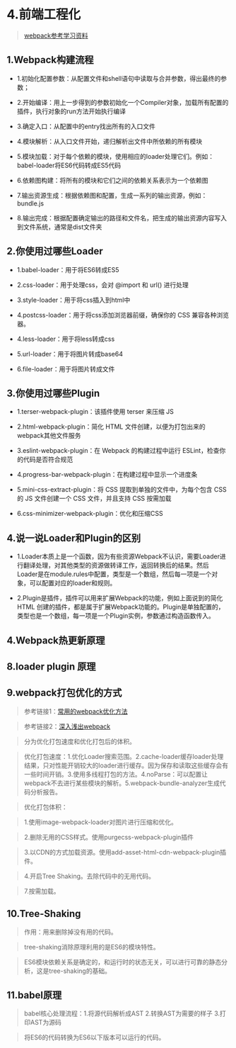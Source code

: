 # 4.前端工程化

>[webpack参考学习资料](https://juejin.cn/post/6844904094281236487#heading-0)

## 1.Webpack构建流程

- 1.初始化配置参数：从配置文件和shell语句中读取与合并参数，得出最终的参数；

- 2.开始编译：用上一步得到的参数初始化一个Compiler对象，加载所有配置的插件，执行对象的run方法开始执行编译

- 3.确定入口：从配置中的entry找出所有的入口文件

- 4.模块解析：从入口文件开始，递归解析出文件中所依赖的所有模块

- 5.模块加载：对于每个依赖的模块，使用相应的loader处理它们。例如：babel-loader将ES6代码转成ES5代码

- 6.依赖图构建：将所有的模块和它们之间的依赖关系表示为一个依赖图

- 7.输出资源生成：根据依赖图和配置，生成一系列的输出资源，例如：bundle.js

- 8.输出完成：根据配置确定输出的路径和文件名，把生成的输出资源内容写入到文件系统，通常是dist文件夹

## 2.你使用过哪些Loader

- 1.babel-loader：用于将ES6转成ES5

- 2.css-loader：用于处理css，会对 @import 和 url() 进行处理

- 3.style-loader：用于将css插入到html中

- 4.postcss-loader：用于将css添加浏览器前缀，确保你的 CSS 兼容各种浏览器。

- 4.less-loader：用于将less转成css

- 5.url-loader：用于将图片转成base64

- 6.file-loader：用于将图片转成文件

## 3.你使用过哪些Plugin

- 1.terser-webpack-plugin：该插件使用 terser 来压缩 JS

- 2.html-webpack-plugin：简化 HTML 文件创建，以便为打包出来的webpack其他文件服务

- 3.eslint-webpack-plugin：在 Webpack 的构建过程中运行 ESLint，检查你的代码是否符合规范

- 4.progress-bar-webpack-plugin：在构建过程中显示一个进度条

- 5.mini-css-extract-plugin：将 CSS 提取到单独的文件中，为每个包含 CSS 的 JS 文件创建一个 CSS 文件，并且支持 CSS 按需加载

- 6.css-minimizer-webpack-plugin：优化和压缩CSS

## 4.说一说Loader和Plugin的区别

- 1.Loader本质上是一个函数，因为有些资源Webpack不认识，需要Loader进行翻译处理，对其他类型的资源做转译工作，返回转换后的结果。然后Loader是在module.rules中配置，类型是一个数组，然后每一项是一个对象，可以配置对应的loader和规则。

- 2.Plugin是插件，插件可以用来扩展Webpack的功能，例如上面说到的简化 HTML 创建的插件，都是属于扩展Webpack功能的。Plugin是单独配置的，类型也是一个数组，每一项是一个Plugin实例，参数通过构造函数传入。

## 4.Webpack热更新原理

## 8.loader plugin 原理

## 9.webpack打包优化的方式

>参考链接1：[常用的webpack优化方法](https://www.cnblogs.com/wangjiachen666/p/11561186.html#_label1_4)

>参考链接2：[深入浅出webpack](https://webpack.wuhaolin.cn/4%E4%BC%98%E5%8C%96/4-3%E4%BD%BF%E7%94%A8HappyPack.html)

>分为优化打包速度和优化打包后的体积。

>优化打包速度：1.优化Loader搜索范围。2.cache-loader缓存loader处理结果，只对性能开销较大的loader进行缓存。因为保存和读取这些缓存会有一些时间开销。3.使用多线程打包的方法。4.noParse：可以配置让webpack不去进行某些模块的解析。5.webpack-bundle-analyzer生成代码分析报告。

>优化打包体积：

>1.使用image-webpack-loader对图片进行压缩和优化。

>2.删除无用的CSS样式。使用purgecss-webpack-plugin插件

>3.以CDN的方式加载资源。使用add-asset-html-cdn-webpack-plugin插件。

>4.开启Tree Shaking。去除代码中的无用代码。

>7.按需加载。

## 10.Tree-Shaking

>作用：用来删除掉没有用的代码。

>tree-shaking消除原理利用的是ES6的模块特性。

>ES6模块依赖关系是确定的，和运行时的状态无关，可以进行可靠的静态分析，这是tree-shaking的基础。

## 11.babel原理

>babel核心处理流程：1.将源代码解析成AST 2.转换AST为需要的样子 3.打印AST为源码

>将ES6的代码转换为ES6以下版本可以运行的代码。

